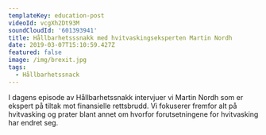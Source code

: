 ```yaml
---
templateKey: education-post
videoId: vcgXh2Dt93M
soundCloudId: '601393941'
title: Hållbarhetsssnakk med hvitvaskingseksperten Martin Nordh
date: 2019-03-07T15:10:59.427Z
featured: false
image: /img/brexit.jpg
tags:
  - Hållbarhetssnack
---
```

I dagens episode av Hållbarhetssnakk intervjuer vi Martin Nordh som er ekspert på tiltak mot finansielle rettsbrudd. Vi fokuserer fremfor alt på hvitvasking og prater blant annet om hvorfor forutsetningene for hvitvasking har endret seg.
